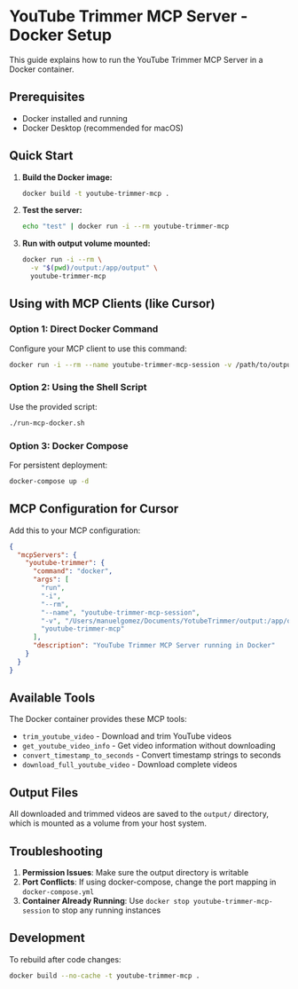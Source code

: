 # YouTube Trimmer MCP Server - Docker Setup

This guide explains how to run the YouTube Trimmer MCP Server in a Docker container.

## Prerequisites

- Docker installed and running
- Docker Desktop (recommended for macOS)

## Quick Start

1. **Build the Docker image:**
   ```bash
   docker build -t youtube-trimmer-mcp .
   ```

2. **Test the server:**
   ```bash
   echo "test" | docker run -i --rm youtube-trimmer-mcp
   ```

3. **Run with output volume mounted:**
   ```bash
   docker run -i --rm \
     -v "$(pwd)/output:/app/output" \
     youtube-trimmer-mcp
   ```

## Using with MCP Clients (like Cursor)

### Option 1: Direct Docker Command

Configure your MCP client to use this command:
```bash
docker run -i --rm --name youtube-trimmer-mcp-session -v /path/to/output:/app/output youtube-trimmer-mcp
```

### Option 2: Using the Shell Script

Use the provided script:
```bash
./run-mcp-docker.sh
```

### Option 3: Docker Compose

For persistent deployment:
```bash
docker-compose up -d
```

## MCP Configuration for Cursor

Add this to your MCP configuration:

```json
{
  "mcpServers": {
    "youtube-trimmer": {
      "command": "docker",
      "args": [
        "run",
        "-i",
        "--rm",
        "--name", "youtube-trimmer-mcp-session",
        "-v", "/Users/manuelgomez/Documents/YotubeTrimmer/output:/app/output",
        "youtube-trimmer-mcp"
      ],
      "description": "YouTube Trimmer MCP Server running in Docker"
    }
  }
}
```

## Available Tools

The Docker container provides these MCP tools:

- `trim_youtube_video` - Download and trim YouTube videos
- `get_youtube_video_info` - Get video information without downloading
- `convert_timestamp_to_seconds` - Convert timestamp strings to seconds
- `download_full_youtube_video` - Download complete videos

## Output Files

All downloaded and trimmed videos are saved to the `output/` directory, which is mounted as a volume from your host system.

## Troubleshooting

1. **Permission Issues**: Make sure the output directory is writable
2. **Port Conflicts**: If using docker-compose, change the port mapping in `docker-compose.yml`
3. **Container Already Running**: Use `docker stop youtube-trimmer-mcp-session` to stop any running instances

## Development

To rebuild after code changes:
```bash
docker build --no-cache -t youtube-trimmer-mcp .
``` 